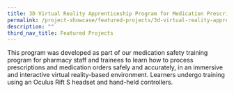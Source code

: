 ```yaml
---
title: 3D Virtual Reality Apprenticeship Program for Medication Prescriptions (VRx)
permalink: /project-showcase/featured-projects/3d-virtual-reality-apprenticeship-program/
description: ""
third_nav_title: Featured Projects
---
```

This program was developed as part of our medication safety training program for pharmacy staff and trainees to learn how to process prescriptions and medication orders safely and accurately, in an immersive and interactive virtual reality-based environment. Learners undergo training using an Oculus Rift S headset and hand-held controllers. 